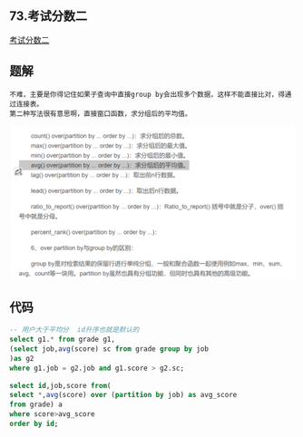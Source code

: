 ## 73.考试分数二

[考试分数二](https://www.nowcoder.com/practice/f456dedf88a64f169aadd648491a27c1?tpId=82&rp=1&ru=%2Fta%2Fsql&qru=%2Fta%2Fsql%2Fquestion-ranking)



## 题解

```
不难，主要是你得记住如果子查询中直接group by会出现多个数据，这样不能直接比对，得通过连接表。
第二种写法很有意思啊，直接窗口函数，求分组后的平均值。
```

![image-20201224144356417](SQL题解模板.assets/image-20201224144356417.png)

## 代码

```sql
-- 用户大于平均分  id升序也就是默认的
select g1.* from grade g1,
(select job,avg(score) sc from grade group by job
)as g2
where g1.job = g2.job and g1.score > g2.sc;
```

```sql
select id,job,score from(
select *,avg(score) over (partition by job) as avg_score
from grade) a
where score>avg_score
order by id;
```

